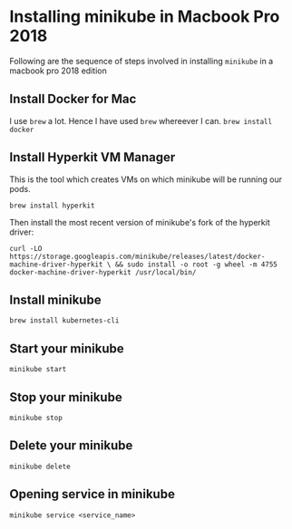 # Installing minikube in Macbook Pro 2018
Following are the sequence of steps involved in installing `minikube` in a macbook pro 2018 edition

## Install Docker for Mac
I use `brew` a lot. Hence I have used `brew` whereever I can.
`brew install docker`

## Install Hyperkit VM Manager
This is the tool which creates VMs on which minikube will be running our pods.

`brew install hyperkit`

Then install the most recent version of minikube's fork of the hyperkit driver:

`curl -LO https://storage.googleapis.com/minikube/releases/latest/docker-machine-driver-hyperkit \
&& sudo install -o root -g wheel -m 4755 docker-machine-driver-hyperkit /usr/local/bin/`

## Install minikube
`brew install kubernetes-cli`

## Start your minikube
`minikube start`

## Stop your minikube
`minikube stop`

## Delete your minikube
`minikube delete`

## Opening service in minikube
`minikube service <service_name>`
